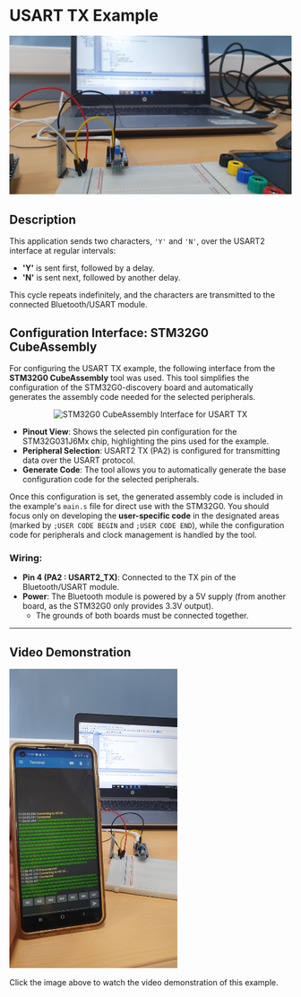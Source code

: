 # USART TX Example

![USART TX Example](../../../Images/TX1.jpg) <!-- Replace with the correct image path if necessary -->

## Description
This application sends two characters, `'Y'` and `'N'`, over the USART2 interface at regular intervals:
- **'Y'** is sent first, followed by a delay.
- **'N'** is sent next, followed by another delay.

This cycle repeats indefinitely, and the characters are transmitted to the connected Bluetooth/USART module.
## Configuration Interface: STM32G0 CubeAssembly

For configuring the USART TX example, the following interface from the **STM32G0 CubeAssembly** tool was used. This tool simplifies the configuration of the STM32G0-discovery board and automatically generates the assembly code needed for the selected peripherals.

<div align="center">
  <img src="../../Images/USART_TX_Config_Interface.png" alt="STM32G0 CubeAssembly Interface for USART TX" />
</div>

- **Pinout View**: Shows the selected pin configuration for the STM32G031J6Mx chip, highlighting the pins used for the example.
- **Peripheral Selection**: USART2 TX (PA2) is configured for transmitting data over the USART protocol.
- **Generate Code**: The tool allows you to automatically generate the base configuration code for the selected peripherals.

Once this configuration is set, the generated assembly code is included in the example's `main.s` file for direct use with the STM32G0. You should focus only on developing the **user-specific code** in the designated areas (marked by `;USER CODE BEGIN` and `;USER CODE END`), while the configuration code for peripherals and clock management is handled by the tool.


### Wiring:
- **Pin 4 (PA2 : USART2_TX)**: Connected to the TX pin of the Bluetooth/USART module.
- **Power**: The Bluetooth module is powered by a 5V supply (from another board, as the STM32G0 only provides 3.3V output).
  - The grounds of both boards must be connected together.

---

## Video Demonstration

<a href="https://player.vimeo.com/video/1015182626">
    <img src="../../../Images/TX2.jpg" alt="Video Demonstration" width="300">
</a>

Click the image above to watch the video demonstration of this example.
